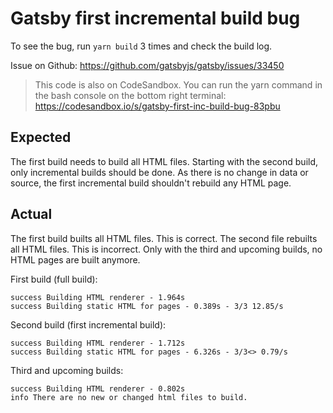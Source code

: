 # Gatsby first incremental build bug

To see the bug, run `yarn build` 3 times and check the build log.

Issue on Github: https://github.com/gatsbyjs/gatsby/issues/33450

> This code is also on CodeSandbox. You can run the yarn command in the bash console on the
bottom right terminal: https://codesandbox.io/s/gatsby-first-inc-build-bug-83pbu

## Expected

The first build needs to build all HTML files. Starting with the
second build, only incremental builds should be done. As there
is no change in data or source, the first incremental build
shouldn't rebuild any HTML page.

## Actual

The first build builts all HTML files. This is correct. The
second file rebuilts all HTML files. This is incorrect. Only
with the third and upcoming builds, no HTML pages are built anymore.

First build (full build):

```
success Building HTML renderer - 1.964s
success Building static HTML for pages - 0.389s - 3/3 12.85/s
```

Second build (first incremental build):

```
success Building HTML renderer - 1.712s
success Building static HTML for pages - 6.326s - 3/3<> 0.79/s
```

Third and upcoming builds:

```
success Building HTML renderer - 0.802s
info There are no new or changed html files to build.
```

